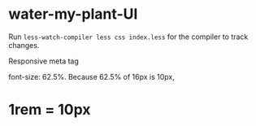 # water-my-plant-UI


Run `less-watch-compiler less css index.less` for the compiler to track changes.

Responsive meta tag
<!-- <meta name="viewport" content= "width=device-width, initial-scale=1.0">  -->

font-size: 62.5%. Because 62.5% of 16px is 10px, 
# 1rem = 10px